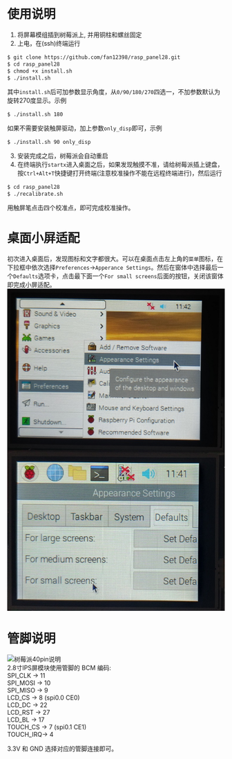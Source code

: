 # 使用说明

1. 将屏幕模组插到树莓派上, 并用铜柱和螺丝固定  
2. 上电，在(ssh)终端运行
```
$ git clone https://github.com/fan12398/rasp_panel28.git
$ cd rasp_panel28
$ chmod +x install.sh
$ ./install.sh
```
其中`install.sh`后可加参数显示角度，从`0/90/180/270`四选一，不加参数默认为旋转270度显示。示例  
```
$ ./install.sh 180
```
如果不需要安装触屏驱动，加上参数`only_disp`即可，示例  
```
$ ./install.sh 90 only_disp
```  
3. 安装完成之后，树莓派会自动重启  
4. 在终端执行`startx`进入桌面之后，如果发现触摸不准，请给树莓派插上键盘，按`Ctrl+Alt+T`快捷键打开终端(注意校准操作不能在远程终端进行)，然后运行
```
$ cd rasp_panel28
$ ./recalibrate.sh
```
用触屏笔点击四个校准点，即可完成校准操作。

# 桌面小屏适配
初次进入桌面后，发现图标和文字都很大。可以在桌面点击左上角的`菜单`图标，在下拉框中依次选择`Preferences`->`Apperance Settings`。然后在窗体中选择最后一个`Defaults`选项卡，点击最下面一个`For small screens`后面的按钮，关闭该窗体即完成小屏适配。  
![小屏适配](./doc/桌面设置小屏适配.jpg)

# 管脚说明
![树莓派40pin说明](http://shumeipai.nxez.com/wp-content/uploads/2015/03/rpi-pins-40-0.png)  
2.8寸IPS屏模块使用管脚的 BCM 编码:  
SPI_CLK  -> 11  
SPI_MOSI -> 10  
SPI_MISO -> 9  
LCD_CS   -> 8 (spi0.0 CE0)  
LCD_DC   -> 22  
LCD_RST  -> 27  
LCD_BL   -> 17  
TOUCH_CS -> 7 (spi0.1 CE1)  
TOUCH_IRQ-> 4  

3.3V 和 GND 选择对应的管脚连接即可。  
